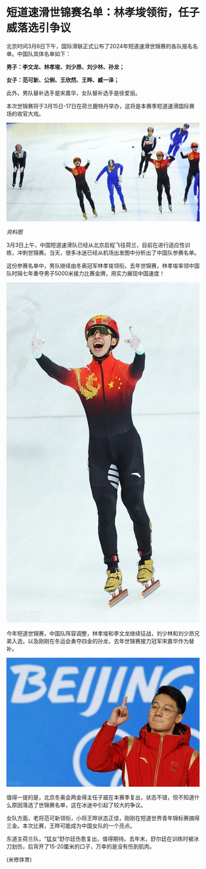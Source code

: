 # 短道速滑世锦赛名单：林孝埈领衔，任子威落选引争议

北京时间3月6日下午，国际滑联正式公布了2024年短道速滑世锦赛的各队报名名单。中国队具体名单如下：

**男子：李文龙、林孝埈、刘少昂、刘少林、孙龙；**

**女子：范可新、公俐、王欣然、王晔、臧一泽；**

此外，男队替补选手是宋嘉华，女队替补选手是徐爱丽。

本次世锦赛将于3月15日-17日在荷兰鹿特丹举办，这将是本赛季短道速滑国际赛场的收官大戏。

![e87e977d4a728cd1b6c3fb343c309221.jpg](https://raw.githubusercontent.com/qqhsx/qqnews_image/main/2024/03/06/短道速滑世锦赛名单：林孝埈领衔，任子威落选引争议/e87e977d4a728cd1b6c3fb343c309221.jpg)

_资料图_

3月3日上午，中国短道速滑队已经从北京启程飞往荷兰，目前在进行适应性训练，冲刺世锦赛。当天，很多冰迷已经从机场出发图中分析出了中国队参赛名单。

这份参赛名单中，男队继续由冬奥冠军林孝埈领衔。去年世锦赛，林孝埈率领中国队时隔七年重夺男子5000米接力比赛金牌，用实力展现中国速度！

![b02627f80da0d721654f2c06f9ac1de9.jpg](https://raw.githubusercontent.com/qqhsx/qqnews_image/main/2024/03/06/短道速滑世锦赛名单：林孝埈领衔，任子威落选引争议/b02627f80da0d721654f2c06f9ac1de9.jpg)

今年短道世锦赛，中国队阵容调整，林孝埈和李文龙继续征战，刘少林和刘少昂兄弟入选，以及刚刚在冬运会勇夺四金的孙龙，去年世锦赛接力冠军宋嘉华作为替补。

![3b766b033e36434ea6f65894c61e524d.jpg](https://raw.githubusercontent.com/qqhsx/qqnews_image/main/2024/03/06/短道速滑世锦赛名单：林孝埈领衔，任子威落选引争议/3b766b033e36434ea6f65894c61e524d.jpg)

值得一提的是，北京冬奥会两金得主任子威在本赛季复出，状态不错，但不知道什么原因落选了世锦赛名单，这在冰迷中引起了较大的争议。

女队方面，老将范可新领衔，小将王晔状态正佳，刚刚在短道世界青年锦标赛摘得三金。本次比赛，王晔可能成为中国女队的一个亮点。

东道主荷兰队，“猛女”舒尔廷伤愈复出，值得期待。去年末，舒尔廷在训练时被冰刀划伤，后背开了15-20厘米的口子，万幸的是没有伤到肌肉。

(米修体育)

